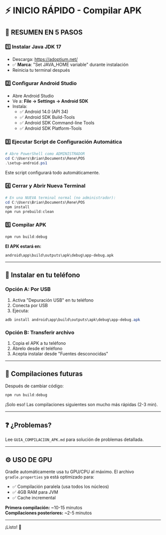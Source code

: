 # ⚡ INICIO RÁPIDO - Compilar APK

## 🎯 RESUMEN EN 5 PASOS

### 1️⃣ Instalar Java JDK 17
- Descarga: https://adoptium.net/
- ✅ **Marca**: "Set JAVA_HOME variable" durante instalación
- Reinicia tu terminal después

### 2️⃣ Configurar Android Studio
- Abre Android Studio
- Ve a: **File → Settings → Android SDK**
- Instala:
  - ✅ Android 14.0 (API 34)
  - ✅ Android SDK Build-Tools
  - ✅ Android SDK Command-line Tools
  - ✅ Android SDK Platform-Tools

### 3️⃣ Ejecutar Script de Configuración Automática
```powershell
# Abre PowerShell como ADMINISTRADOR
cd C:\Users\Brian\Documents\Rene\POS
.\setup-android.ps1
```
Este script configurará todo automáticamente.

### 4️⃣ Cerrar y Abrir Nueva Terminal
```powershell
# En una NUEVA terminal normal (no administrador):
cd C:\Users\Brian\Documents\Rene\POS
npm install
npm run prebuild:clean
```

### 5️⃣ Compilar APK
```powershell
npm run build:debug
```

**El APK estará en:**
```
android\app\build\outputs\apk\debug\app-debug.apk
```

---

## 📱 Instalar en tu teléfono

### Opción A: Por USB
1. Activa "Depuración USB" en tu teléfono
2. Conecta por USB
3. Ejecuta:
```powershell
adb install android\app\build\outputs\apk\debug\app-debug.apk
```

### Opción B: Transferir archivo
1. Copia el APK a tu teléfono
2. Ábrelo desde el teléfono
3. Acepta instalar desde "Fuentes desconocidas"

---

## 🔄 Compilaciones futuras

Después de cambiar código:
```powershell
npm run build:debug
```
¡Solo eso! Las compilaciones siguientes son mucho más rápidas (2-3 min).

---

## ❓ ¿Problemas?

Lee `GUIA_COMPILACION_APK.md` para solución de problemas detallada.

---

## ⚙️ USO DE GPU

Gradle automáticamente usa tu GPU/CPU al máximo. El archivo `gradle.properties` ya está optimizado para:
- ✅ Compilación paralela (usa todos los núcleos)
- ✅ 4GB RAM para JVM
- ✅ Cache incremental

**Primera compilación:** ~10-15 minutos  
**Compilaciones posteriores:** ~2-5 minutos

---

¡Listo! 🚀

